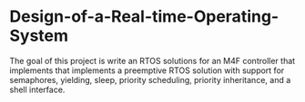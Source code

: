 # Design-of-a-Real-time-Operating-System
The goal of this project is write an RTOS solutions for an M4F controller that implements that implements a preemptive RTOS solution with support for semaphores, yielding, sleep, priority scheduling, priority inheritance, and a shell interface.
